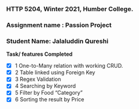 ### HTTP 5204, Winter 2021, Humber College.
### Assignment name : Passion Project
### Student Name: Jalaluddin Qureshi

**Task/ features Completed**
- [x] 1 One-to-Many relation with working CRUD.
- [x] 2 Table linked using Foreign Key 
- [x] 3 Regex Validation
- [x] 4 Searching by Keyword
- [x] 5 Filter by Food “Category”
- [x] 6 Sorting the result by Price
